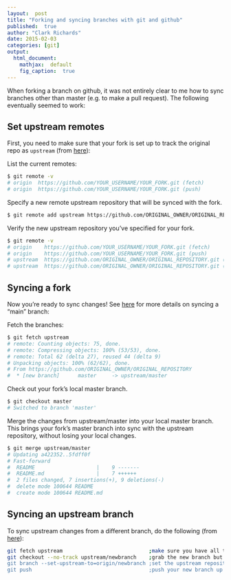 ```yaml
---
layout:  post
title: "Forking and syncing branches with git and github"
published:  true
author: "Clark Richards"
date: 2015-02-03
categories: [git]
output:
  html_document:
    mathjax:  default
    fig_caption:  true
---
```


When forking a branch on github, it was not entirely clear to me how to sync branches other than master (e.g. to make a pull request). The following eventually seemed to work:

## Set upstream remotes

First, you need to make sure that your fork is set up to track the original repo as `upstream` (from [here](https://help.github.com/articles/configuring-a-remote-for-a-fork/)):

List the current remotes:
```bash
$ git remote -v
# origin  https://github.com/YOUR_USERNAME/YOUR_FORK.git (fetch)
# origin  https://github.com/YOUR_USERNAME/YOUR_FORK.git (push)
```

Specify a new remote upstream repository that will be synced with the fork.
```bash
$ git remote add upstream https://github.com/ORIGINAL_OWNER/ORIGINAL_REPOSITORY.git
```

Verify the new upstream repository you’ve specified for your fork.
```bash
$ git remote -v
# origin    https://github.com/YOUR_USERNAME/YOUR_FORK.git (fetch)
# origin    https://github.com/YOUR_USERNAME/YOUR_FORK.git (push)
# upstream  https://github.com/ORIGINAL_OWNER/ORIGINAL_REPOSITORY.git (fetch)
# upstream  https://github.com/ORIGINAL_OWNER/ORIGINAL_REPOSITORY.git (push)
```

## Syncing a fork

Now you’re ready to sync changes! See [here](https://help.github.com/articles/syncing-a-fork/) for more details on syncing a “main” branch:

Fetch the branches:
```bash
$ git fetch upstream
# remote: Counting objects: 75, done.
# remote: Compressing objects: 100% (53/53), done.
# remote: Total 62 (delta 27), reused 44 (delta 9)
# Unpacking objects: 100% (62/62), done.
# From https://github.com/ORIGINAL_OWNER/ORIGINAL_REPOSITORY
#  * [new branch]      master     -> upstream/master
```

Check out your fork’s local master branch.
```bash
$ git checkout master
# Switched to branch 'master'
```

Merge the changes from upstream/master into your local master branch. This brings your fork’s master branch into sync with the upstream repository, without losing your local changes.
```bash
$ git merge upstream/master
# Updating a422352..5fdff0f
# Fast-forward
#  README                    |    9 -------
#  README.md                 |    7 ++++++
#  2 files changed, 7 insertions(+), 9 deletions(-)
#  delete mode 100644 README
#  create mode 100644 README.md
```

## Syncing an upstream branch

To sync upstream changes from a different branch, do the following (from [here](https://codedocean.wordpress.com/2015/02/03/forking-and-syncing-branches-with-git-and-github/)):
```bash
git fetch upstream                            ;make sure you have all the upstream changes
git checkout --no-track upstream/newbranch    ;grab the new branch but don't track it
git branch --set-upstream-to=origin/newbranch ;set the upstream repository to your origin
git push                                      ;push your new branch up to origin
```
